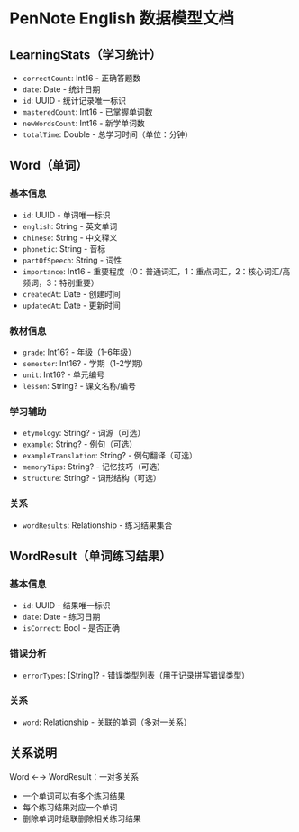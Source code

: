 # PenNote English 数据模型文档

## LearningStats（学习统计）
- `correctCount`: Int16 - 正确答题数
- `date`: Date - 统计日期
- `id`: UUID - 统计记录唯一标识
- `masteredCount`: Int16 - 已掌握单词数
- `newWordsCount`: Int16 - 新学单词数
- `totalTime`: Double - 总学习时间（单位：分钟）

## Word（单词）
### 基本信息
- `id`: UUID - 单词唯一标识
- `english`: String - 英文单词
- `chinese`: String - 中文释义
- `phonetic`: String - 音标
- `partOfSpeech`: String - 词性
- `importance`: Int16 - 重要程度（0：普通词汇，1：重点词汇，2：核心词汇/高频词，3：特别重要）
- `createdAt`: Date - 创建时间
- `updatedAt`: Date - 更新时间

### 教材信息
- `grade`: Int16? - 年级（1-6年级）
- `semester`: Int16? - 学期（1-2学期）
- `unit`: Int16? - 单元编号
- `lesson`: String? - 课文名称/编号

### 学习辅助
- `etymology`: String? - 词源（可选）
- `example`: String? - 例句（可选）
- `exampleTranslation`: String? - 例句翻译（可选）
- `memoryTips`: String? - 记忆技巧（可选）
- `structure`: String? - 词形结构（可选）

### 关系
- `wordResults`: Relationship - 练习结果集合

## WordResult（单词练习结果）
### 基本信息
- `id`: UUID - 结果唯一标识
- `date`: Date - 练习日期
- `isCorrect`: Bool - 是否正确

### 错误分析
- `errorTypes`: [String]? - 错误类型列表（用于记录拼写错误类型）

### 关系
- `word`: Relationship - 关联的单词（多对一关系）

## 关系说明
Word ←→ WordResult：一对多关系
- 一个单词可以有多个练习结果
- 每个练习结果对应一个单词
- 删除单词时级联删除相关练习结果
